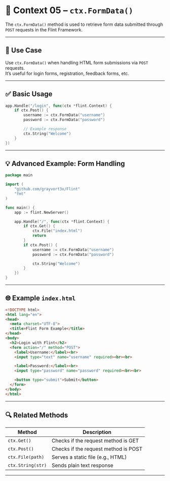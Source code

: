 # 🔹 Context 05 – `ctx.FormData()`

The `ctx.FormData()` method is used to retrieve form data submitted through `POST` requests in the Flint Framework.

---

## 🧠 Use Case

Use `ctx.FormData()` when handling HTML form submissions via `POST` requests.  
It’s useful for login forms, registration, feedback forms, etc.

---

## ✅ Basic Usage

```go
app.Handle("/login", func(ctx *flint.Context) {
    if ctx.Post() {
        username := ctx.FormData("username")
        password := ctx.FormData("password")

        // Example response
        ctx.String("Welcome")
    }
})
```

---

## 💡 Advanced Example: Form Handling

```go
package main

import (
    "github.com/grayvort3x/Flint"
    "fmt"
)

func main() {
    app := flint.NewServer()

    app.Handle("/", func(ctx *flint.Context) {
        if ctx.Get() {
            ctx.File("index.html")
            return
        }
        if ctx.Post() {
            username := ctx.FormData("username")
            password := ctx.FormData("password")

            ctx.String("Welcome")
        }
    })
}
```

---

## 🌐 Example `index.html`

```html
<!DOCTYPE html>
<html lang="en">
<head>
  <meta charset="UTF-8">
  <title>Flint Form Example</title>
</head>
<body>
  <h2>Login with Flint</h2>
  <form action="/" method="POST">
    <label>Username:</label><br>
    <input type="text" name="username" required><br><br>

    <label>Password:</label><br>
    <input type="password" name="password" required><br><br>

    <button type="submit">Submit</button>
  </form>
</body>
</html>
```

---

## 🔍 Related Methods

| Method           | Description                          |
|------------------|--------------------------------------|
| `ctx.Get()`      | Checks if the request method is GET  |
| `ctx.Post()`     | Checks if the request method is POST |
| `ctx.File(path)` | Serves a static file (e.g., HTML)    |
| `ctx.String(str)`| Sends plain text response            |

---